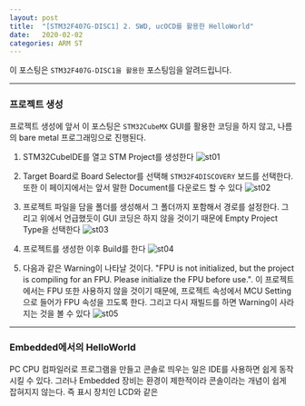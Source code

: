 ```yaml
---
layout: post
title:  "[STM32F407G-DISC1] 2. SWD, ucOCD를 활용한 HelloWorld"
date:   2020-02-02
categories: ARM ST
---
```


이 포스팅은 `STM32F407G-DISC1을 활용한` 포스팅임을 알려드립니다.

---
### 프로젝트 생성

프로젝트 생성에 앞서 이 포스팅은 `STM32CubeMX` GUI를 활용한 코딩을 하지 않고, 나름의
bare metal 프로그래밍으로 진행된다.

1. STM32CubelDE를 열고 STM Project를 생성한다
    ![st01](https://drive.google.com/uc?id=1J6w3ofjmqGbTHVimAvZFDe9nUlIkvGkm)

2. Target Board로 Board Selector를 선택해 `STM32F4DISCOVERY` 보드를 선택한다. 또한 이 페이지에서는 앞서 말한 Document를 다운로드 할 수 있다
    ![st02](https://drive.google.com/uc?id=1mtT0HP-RmEaiE1Gu1JKrRqe-GLZZ_pNK)

3. 프로젝트 파일을 담을 폴더를 생성해서 그 폴더까지 포함해서 경로를 설정한다. 그리고 위에서 언급했듯이 GUI 코딩은 하지 않을 것이기 때문에 Empty Project Type을 선택한다
    ![st03](https://drive.google.com/uc?id=1TSgy3gSrSWeAU4wcvt8vBlV9TGFts1eL)

4. 프로젝트를 생성한 이후 Build를 한다
    ![st04](https://drive.google.com/uc?id=1qcciZ4l3JodjmaU5UybMYrt-O5x6nJr_)

5. 다음과 같은 Warning이 나타날 것이다. "FPU is not initialized, but the project is compiling for an FPU. Please initialize the FPU before use.". 이 프로젝트에서는 FPU 또한 사용하지 않을 것이기 때문에, 프로젝트 속성에서 MCU Setting으로 들어가 FPU 속성을 끄도록 한다. 그리고 다시 재빌드를 하면 Warning이 사라지는 것을 볼 수 있다
    ![st05](https://drive.google.com/uc?id=1lcNOcLjBvdKkb8eOKMmbg5YlQ85lb2pz)

---
### Embedded에서의 HelloWorld

PC CPU 컴파일러로 프로그램을 만들고 콘솔로 띄우는 일은 IDE를 사용하면 쉽게 동작시킬 수 있다. 그러나 Embedded 장비는 환경이 제한적이라 콘솔이라는 개념이 쉽게 잡혀지지 않는다. 즉 표시 장치인 LCD와 같은
